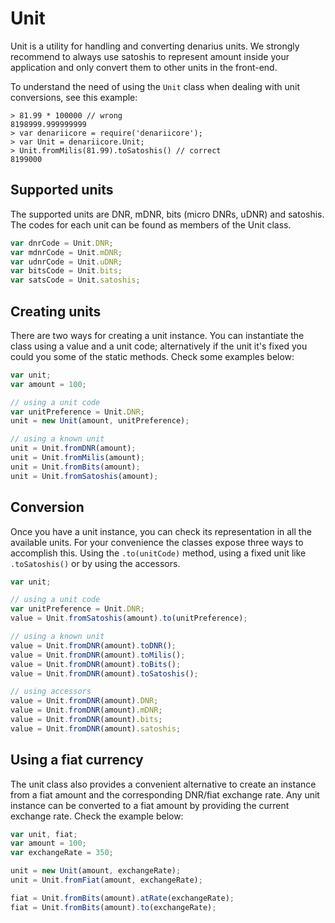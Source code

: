 # Unit
Unit is a utility for handling and converting denarius units. We strongly recommend to always use satoshis to represent amount inside your application and only convert them to other units in the front-end.

To understand the need of using the `Unit` class when dealing with unit conversions, see this example:

```
> 81.99 * 100000 // wrong
8198999.999999999
> var denariicore = require('denariicore');
> var Unit = denariicore.Unit;
> Unit.fromMilis(81.99).toSatoshis() // correct
8199000
```

## Supported units
The supported units are DNR, mDNR, bits (micro DNRs, uDNR) and satoshis. The codes for each unit can be found as members of the Unit class.

```javascript
var dnrCode = Unit.DNR;
var mdnrCode = Unit.mDNR;
var udnrCode = Unit.uDNR;
var bitsCode = Unit.bits;
var satsCode = Unit.satoshis;
```

## Creating units
There are two ways for creating a unit instance. You can instantiate the class using a value and a unit code; alternatively if the unit it's fixed you could you some of the static methods. Check some examples below:

```javascript
var unit;
var amount = 100;

// using a unit code
var unitPreference = Unit.DNR;
unit = new Unit(amount, unitPreference);

// using a known unit
unit = Unit.fromDNR(amount);
unit = Unit.fromMilis(amount);
unit = Unit.fromBits(amount);
unit = Unit.fromSatoshis(amount);
```

## Conversion
Once you have a unit instance, you can check its representation in all the available units. For your convenience the classes expose three ways to accomplish this. Using the `.to(unitCode)` method, using a fixed unit like `.toSatoshis()` or by using the accessors.

```javascript
var unit;

// using a unit code
var unitPreference = Unit.DNR;
value = Unit.fromSatoshis(amount).to(unitPreference);

// using a known unit
value = Unit.fromDNR(amount).toDNR();
value = Unit.fromDNR(amount).toMilis();
value = Unit.fromDNR(amount).toBits();
value = Unit.fromDNR(amount).toSatoshis();

// using accessors
value = Unit.fromDNR(amount).DNR;
value = Unit.fromDNR(amount).mDNR;
value = Unit.fromDNR(amount).bits;
value = Unit.fromDNR(amount).satoshis;
```

## Using a fiat currency
The unit class also provides a convenient alternative to create an instance from a fiat amount and the corresponding DNR/fiat exchange rate. Any unit instance can be converted to a fiat amount by providing the current exchange rate. Check the example below:

```javascript
var unit, fiat;
var amount = 100;
var exchangeRate = 350;

unit = new Unit(amount, exchangeRate);
unit = Unit.fromFiat(amount, exchangeRate);

fiat = Unit.fromBits(amount).atRate(exchangeRate);
fiat = Unit.fromBits(amount).to(exchangeRate);
```
